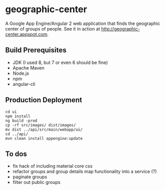 # geographic-center
A Google App Engine/Angular 2 web application that finds the geographic center of groups of people. See it in action at http://geographic-center.appspot.com.

## Build Prerequisites
* JDK (I used 8, but 7 or even 6 should be fine)
* Apache Maven
* Node.js
* npm
* angular-cli

## Production Deployment
    cd ui
    npm install
    ng build -prod
    cp -rf src/images/ dist/images/
    mv dist ../api/src/main/webapp/ui/
    cd ../api/
    mvn clean install appengine:update

## To dos
* fix hack of including material core css
* refactor groups and group details map functionality into a service (?)
* paginate groups
* filter out public groups
